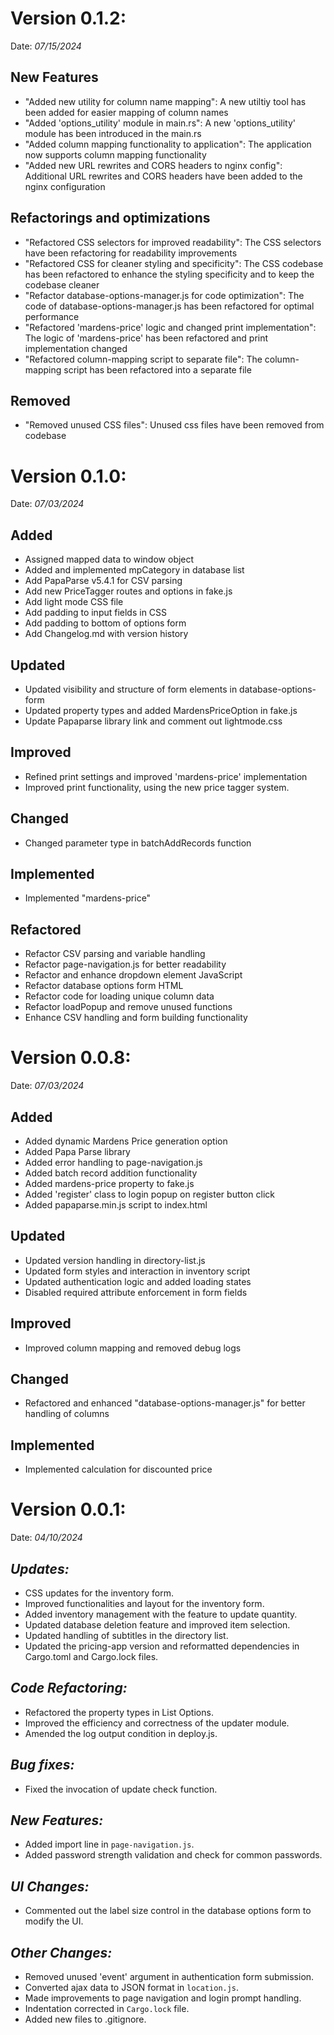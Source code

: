 # Version 0.1.2:
Date: _07/15/2024_

## New Features

- "Added new utility for column name mapping": A new utiltiy tool has been added for easier mapping of column names
- "Added 'options_utility' module in main.rs": A new 'options_utility' module has been introduced in the main.rs
- "Added column mapping functionality to application": The application now supports column mapping functionality
- "Added new URL rewrites and CORS headers to nginx config": Additional URL rewrites and CORS headers have been added to the nginx configuration

## Refactorings and optimizations

- "Refactored CSS selectors for improved readability": The CSS selectors have been refactoring for readability improvements
- "Refactored CSS for cleaner styling and specificity": The CSS codebase has been refactored to enhance the styling specificity and to keep the codebase cleaner
- "Refactor database-options-manager.js for code optimization": The code of database-options-manager.js has been refactored for optimal performance
- "Refactored 'mardens-price' logic and changed print implementation": The logic of 'mardens-price' has been refactored and print implementation changed
- "Refactored column-mapping script to separate file": The column-mapping script has been refactored into a separate file

## Removed

- "Removed unused CSS files": Unused css files have been removed from codebase

# Version 0.1.0:
Date: _07/03/2024_
## Added
- Assigned mapped data to window object
- Added and implemented mpCategory in database list
- Add PapaParse v5.4.1 for CSV parsing
- Add new PriceTagger routes and options in fake.js
- Add light mode CSS file
- Add padding to input fields in CSS
- Add padding to bottom of options form
- Add Changelog.md with version history

## Updated
- Updated visibility and structure of form elements in database-options-form
- Updated property types and added MardensPriceOption in fake.js
- Update Papaparse library link and comment out lightmode.css

## Improved
- Refined print settings and improved 'mardens-price' implementation
- Improved print functionality, using the new price tagger system.

## Changed
- Changed parameter type in batchAddRecords function

## Implemented
- Implemented "mardens-price"

## Refactored
- Refactor CSV parsing and variable handling
- Refactor page-navigation.js for better readability
- Refactor and enhance dropdown element JavaScript
- Refactor database options form HTML
- Refactor code for loading unique column data
- Refactor loadPopup and remove unused functions
- Enhance CSV handling and form building functionality

# Version 0.0.8:
Date: _07/03/2024_
## Added
- Added dynamic Mardens Price generation option
- Added Papa Parse library
- Added error handling to page-navigation.js
- Added batch record addition functionality
- Added mardens-price property to fake.js
- Added 'register' class to login popup on register button click
- Added papaparse.min.js script to index.html

## Updated
- Updated version handling in directory-list.js
- Updated form styles and interaction in inventory script
- Updated authentication logic and added loading states
- Disabled required attribute enforcement in form fields

## Improved
- Improved column mapping and removed debug logs

## Changed
- Refactored and enhanced "database-options-manager.js" for better handling of columns

## Implemented
- Implemented calculation for discounted price

# Version 0.0.1:
Date: _04/10/2024_
## *Updates:*

- CSS updates for the inventory form.
- Improved functionalities and layout for the inventory form.
- Added inventory management with the feature to update quantity.
- Updated database deletion feature and improved item selection.
- Updated handling of subtitles in the directory list.
- Updated the pricing-app version and reformatted dependencies in Cargo.toml and Cargo.lock files.

## *Code Refactoring:*

- Refactored the property types in List Options.
- Improved the efficiency and correctness of the updater module.
- Amended the log output condition in deploy.js.

## *Bug fixes:*

- Fixed the invocation of update check function.

## *New Features:*

- Added import line in `page-navigation.js`.
- Added password strength validation and check for common passwords.

## *UI Changes:*

- Commented out the label size control in the database options form to modify the UI.

## *Other Changes:*

- Removed unused 'event' argument in authentication form submission.
- Converted ajax data to JSON format in `location.js`.
- Made improvements to page navigation and login prompt handling.
- Indentation corrected in `Cargo.lock` file.
- Added new files to .gitignore.

